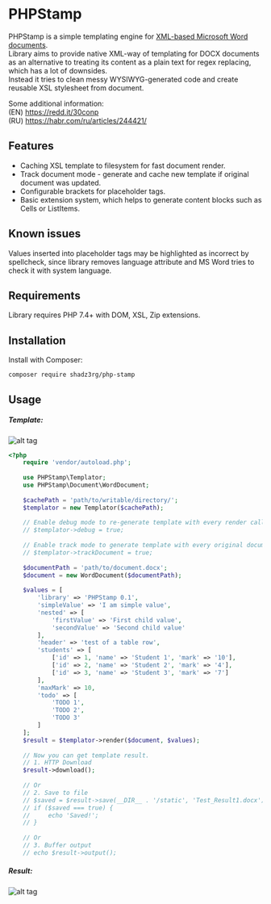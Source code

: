 PHPStamp
=========

PHPStamp is a simple templating engine for [XML-based Microsoft Word documents](https://learn.microsoft.com/en-us/office/open-xml/word/structure-of-a-wordprocessingml-document?tabs=cs).  
Library aims to provide native XML-way of templating for DOCX documents as an alternative to treating its content as a plain text for regex replacing, which has a lot of downsides.  
Instead it tries to clean messy WYSIWYG-generated code and create reusable XSL stylesheet from document.  

Some additional information:  
(EN) https://redd.it/30conp  
(RU) https://habr.com/ru/articles/244421/  
 
Features
----
  - Caching XSL template to filesystem for fast document render.
  - Track document mode - generate and cache new template if original document was updated.
  - Configurable brackets for placeholder tags.
  - Basic extension system, which helps to generate content blocks such as Cells or ListItems.

Known issues
----
Values inserted into placeholder tags may be highlighted as incorrect by spellcheck, since library removes language attribute and MS Word tries to check it with system language.

Requirements
----
Library requires PHP 7.4+ with DOM, XSL, Zip extensions.

Installation
----
Install with Composer:

`composer require shadz3rg/php-stamp`

Usage
----

##### Template:  

![alt tag](https://habrastorage.org/files/0bf/dbf/f89/0bfdbff896ba45e1ac966c54abd050aa.png)

```php
<?php
    require 'vendor/autoload.php';
    
    use PHPStamp\Templator;
    use PHPStamp\Document\WordDocument;
    
    $cachePath = 'path/to/writable/directory/';
    $templator = new Templator($cachePath);
    
    // Enable debug mode to re-generate template with every render call.
    // $templator->debug = true;
    
    // Enable track mode to generate template with every original document change.
    // $templator->trackDocument = true;
    
    $documentPath = 'path/to/document.docx';
    $document = new WordDocument($documentPath);
    
    $values = [
        'library' => 'PHPStamp 0.1',
        'simpleValue' => 'I am simple value',
        'nested' => [
            'firstValue' => 'First child value',
            'secondValue' => 'Second child value'
        ],
        'header' => 'test of a table row',
        'students' => [
            ['id' => 1, 'name' => 'Student 1', 'mark' => '10'],
            ['id' => 2, 'name' => 'Student 2', 'mark' => '4'],
            ['id' => 3, 'name' => 'Student 3', 'mark' => '7']
        ],
        'maxMark' => 10,
        'todo' => [
            'TODO 1',
            'TODO 2',
            'TODO 3'
        ]
    ];
    $result = $templator->render($document, $values);
    
    // Now you can get template result.
    // 1. HTTP Download
    $result->download();
    
    // Or
    // 2. Save to file
    // $saved = $result->save(__DIR__ . '/static', 'Test_Result1.docx');
    // if ($saved === true) {
    //     echo 'Saved!';
    // }
    
    // Or
    // 3. Buffer output
    // echo $result->output();
```

##### Result:  

![alt tag](https://habrastorage.org/files/290/6aa/6e6/2906aa6e6cba4fa08655b1f58463a4d8.png)
